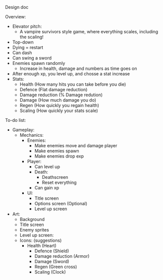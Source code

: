 Design doc

Overview:
  - Elevator pitch:
    - A vampire survivors style game, where everything scales, including the scaling!
  - Top-down
  - Dying = restart
  - Can dash
  - Can swing a sword
  - Enemies spawn randomly
      - Increase in health, damage and numbers as time goes on
  - After enough xp, you level up, and chosse a stat increase
  - Stats:
    - Health (How many hits you can take before you die)
    - Defence (Flat damage reduction)
    - Damage reduction (% Damage redution)
    - Damage (How much damage you do)
    - Regen (How quickly you regain health)
    - Scaling (How quickly your stats scale)

To-do list:
  - Gameplay:
      - Mechanics:
          - Enemies:
            - Make enemies move and damage player
            - Make enemies spawn
            - Make enemies drop exp
          - Player:
            - Can level up
            - Death:
              - Deathscreen
              - Reset everything
            - Can gain xp
          - UI:
            - Title screen
            - Options screen (Optional)
            - Level up screen
 - Art:
   - Background
   - Title screen
   - Enemy sprites
   - Level up screen:
   - Icons: (suggestions)
     - Health (Heart)
       - Defence (Shield)
       - Damage reduction (Armor)
       - Damage (Sword)
       - Regen (Green cross)
       - Scaling (Clock)
